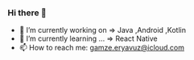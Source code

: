 ### Hi there 👋

- 🔭 I’m currently working on => Java ,Android ,Kotlin
- 🌱 I’m currently learning ... => React Native 
- 📫 How to reach me: gamze.eryavuz@icloud.com


